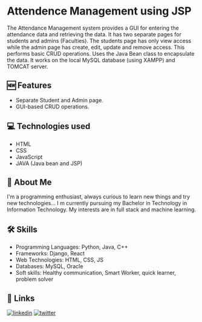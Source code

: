 # Attendence Management using JSP

The Attendance Management system provides a GUI for entering the attendance data and retrieving the data. It has two separate pages for students and admins (Faculties).
The students page has only view access while the admin page has create, edit, update and remove access. 
This performs basic CRUD operations. Uses the Java Bean class to encapsulate the data. It works on the local MySQL database (using XAMPP) and TOMCAT server.

## 🆕 Features

- Separate Student and Admin page.
- GUI-based CRUD operations.

## 💻 Technologies used

- HTML
- CSS
- JavaScript
- JAVA (Java bean  and JSP)

## 🚀 About Me

I'm a programming enthusiast, always curious to learn new things and try new technologies... I m currently pursuing my Bachelor in Technology in Information Technology. My interests are in full stack and machine learning.

## 🛠 Skills

- Programming Languages: Python, Java, C++
- Frameworks: Django, React
- Web Technologies: HTML, CSS, JS
- Databases: MySQL, Oracle
- Soft skills: Healthy communication, Smart Worker, quick learner, problem solver 

## 🔗 Links

[![linkedin](https://img.shields.io/badge/linkedin-0A66C2?style=for-the-badge&logo=linkedin&logoColor=white)](https://www.linkedin.com/in/this-darshiii/)
[![twitter](https://img.shields.io/badge/twitter-1DA1F2?style=for-the-badge&logo=twitter&logoColor=white)](https://twitter.com/this_darshiii)
